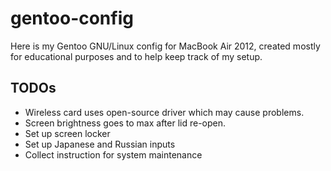 # gentoo-config
Here is my Gentoo GNU/Linux config for MacBook Air 2012,
created mostly for educational purposes and to help keep track of my setup.

## TODOs
 * Wireless card uses open-source driver which may cause problems.
 * Screen brightness goes to max after lid re-open.
 * Set up screen locker
 * Set up Japanese and Russian inputs
 * Collect instruction for system maintenance

